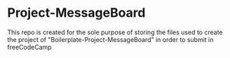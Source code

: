 # Project-MessageBoard
This repo is created for the sole purpose of storing the files used to create the project of "Boilerplate-Project-MessageBoard" in order to submit in freeCodeCamp
